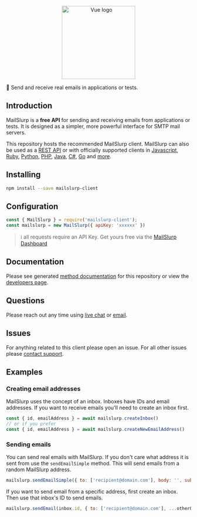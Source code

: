 <p align="center"><a href="https://vuejs.org" target="_blank" rel="noopener noreferrer"><img width="200" src="https://www.mailslurp.com/permalink/logo.png" alt="Vue logo"></a></p>

:incoming_envelope: Send and receive real emails in applications or tests.

##  Introduction
MailSlurp is a **free API** for sending and receiving emails from applications or tests. It is designed as a simpler, more powerful interface for SMTP mail servers. 

This repository hosts the recommended MailSlurp client. MailSlurp can also be used as a [REST API](https://docs.mailslurp.com) or with officially supported clients in [Javascript](https://github.com/mailslurp/mailslurp-client-ts-js), [Ruby](https://github.com/mailslurp/mailslurp-client-ruby), [Python](https://github.com/mailslurp/mailslurp-client-python), [PHP](https://github.com/mailslurp/mailslurp-client-php), [Java](https://github.com/mailslurp/mailslurp-client-java), [C#](https://github.com/mailslurp/mailslurp-client-csharp), [Go](https://github.com/mailslurp/mailslurp-client-go) and [more](https://www.mailslurp.com/developers).

## Installing
```bash
npm install --save mailslurp-client
```

## Configuration
```javascript
const { MailSlurp } = require('mailslurp-client');
const mailslurp = new MailSlurp({ apiKey: 'xxxxxx' })
```

> :information_source: all requests require an API Key. Get yours free via the [MailSlurp Dashboard](https://app.mailslurp.com)

## Documentation
Please see generated [method documentation](https://github.com/mailslurp/mailslurp-client-ts-js/blob/master/docs/classes/_index_.mailslurp.md) for this repository or view the [developers page](https://www.mailslurp.com/developers).

## Questions
Please reach out any time using [live chat](https://drift.me/mailslurp) or [email](mailto:contact@mailslurp.dev).

## Issues
For anything related to this client please open an issue. For all other issues please [contact support](https://www.mailslurp.com/support).

## Examples

### Creating email addresses
MailSlurp uses the concept of an inbox. Inboxes have IDs and email addresses. If you want to receive emails you'll need to create an inbox first.

```javascript
const { id, emailAddress } = await mailslurp.createInbox()
// or if you prefer
const { id, emailAddress } = await mailslurp.createNewEmailAddress()
```
### Sending emails
You can send real emails with MailSlurp. If you don't care what address it is sent from use the `sendEmailSimple` method. This will send emails from a random MailSlurp address.

```javascript
mailslurp.sendEmailSimple({ to: ['recipient@domain.com'], body: '', subject: '' })
```
If you want to send email from a specific address, first create an inbox. Then use that inbox's ID to send emails.

```javascript
mailslurp.sendEmail(inbox.id, { to: ['recipient@domain.com'], ...otherOptions })
```
